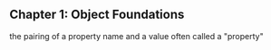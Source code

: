 ## Chapter 1: Object Foundations

the pairing of a property name and a value often called a "property"

